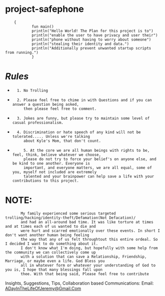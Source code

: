 # project-safephone
       	{
				fun main()
				println("Hello World! The Plan for this project is to")
				println("enable the user to have privacy and user their")
				println("phone without having to worry about someone")
				println("stealing their identity and data.")
				println("Additionally prevent unwanted startup scripts from running.")
				}
#       ***Rules***                                                                                                                                   
+       1. No Trolling
+       2. Please feel free to chime in with Questions and if you can answer a question being asked, 
           then please feel free to comment.                 
+       3. Jokes are funny, but please try to maintain some level of casual professionalism. 
+       4. Discrimination or hate speech of any kind will not be tolerated..... Unless we're talking 
           about Kyle's Mom, that don't count. 
+          5. At the core we are all human beings with rights to be, feel, think, believe whatever we choose, 
           please do not try to force your belief's on anyone else, and be kind to one another. Everyone is 
           important, and everyone matters, we are all equal, some of you, myself not included are extremely 
           talented and your brainpower can help save a life with your contributions to this project. 
#        NOTE: 
           My family experienced some serious targeted trolling/hacking/identity-theft/Defamation(Not Defacation)/
           and had an all-around bad time. It was like torture at times and at times each of us wanted to die and 
           were hurt and scarred emotionally over these events. In short I don't want another human being feeling 
           the way that any of us felt throughtout this entire ordeal. So I decided I want to do something about it. 
           I don't know what I'm doing, but hopefully with some help from the community we can collectively come up
           with a solution that can save a Relationship, Friendship, Marriage, or maybe even a life. God Bless you 
           all in whatever form or whatever your understanding of God to you is, I hope that many blessings fall upon 
           thee. With that being said, Please feel free to contribute
					
Insights, Suggestions, Tips, Collaboration based Communications: Email: ADayInTheLifeOfJeremy@Gmail.Com





